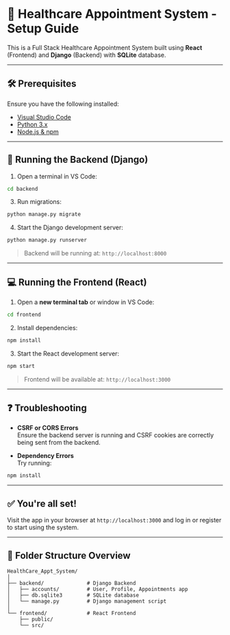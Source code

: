 # 🚀 Healthcare Appointment System - Setup Guide

This is a Full Stack Healthcare Appointment System built using **React** (Frontend) and **Django** (Backend) with **SQLite** database.

---

## 🛠️ Prerequisites

Ensure you have the following installed:

- [Visual Studio Code](https://code.visualstudio.com/)
- [Python 3.x](https://www.python.org/)
- [Node.js & npm](https://nodejs.org/)

---

## 🚀 Running the Backend (Django)

1. Open a terminal in VS Code:

```bash
cd backend
```

3. Run migrations:

```bash
python manage.py migrate
```

4. Start the Django development server:

```bash
python manage.py runserver
```

> Backend will be running at: `http://localhost:8000`

---

## 💻 Running the Frontend (React)

1. Open a **new terminal tab** or window in VS Code:

```bash
cd frontend
```

2. Install dependencies:

```bash
npm install
```

3. Start the React development server:

```bash
npm start
```

> Frontend will be available at: `http://localhost:3000`

---

## ❓ Troubleshooting

- **CSRF or CORS Errors**  
  Ensure the backend server is running and CSRF cookies are correctly being sent from the backend.

- **Dependency Errors**  
  Try running:

```bash
npm install
```

---

## ✅ You're all set!

Visit the app in your browser at `http://localhost:3000` and log in or register to start using the system.

---

## 📁 Folder Structure Overview

```plaintext
HealthCare_Appt_System/
│
├── backend/              # Django Backend
│   ├── accounts/         # User, Profile, Appointments app
│   ├── db.sqlite3        # SQLite database
│   └── manage.py         # Django management script
│
└── frontend/             # React Frontend
    ├── public/
    └── src/
```
